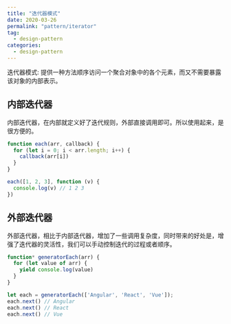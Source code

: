```yaml
---
title: "迭代器模式"
date: 2020-03-26
permalink: "pattern/iterator"
tag:
  - design-pattern
categories:
  - design-pattern
---
```


迭代器模式: 提供一种方法顺序访问一个聚合对象中的各个元素，而又不需要暴露该对象的内部表示。

## 内部迭代器

内部迭代器，在内部就定义好了迭代规则，外部直接调用即可。所以使用起来，是很方便的。

```js
function each(arr, callback) {
  for (let i = 0; i < arr.length; i++) {
    callback(arr[i])
  }
}

each([1, 2, 3], function (v) {
  console.log(v) // 1 2 3
})
```

## 外部迭代器

外部迭代器，相比于内部迭代器，增加了一些调用复杂度，同时带来的好处是，增强了迭代器的灵活性，我们可以手动控制迭代的过程或者顺序。

```js
function* generatorEach(arr) {
  for (let value of arr) {
    yield console.log(value)
  }
}

let each = generatorEach(['Angular', 'React', 'Vue']);
each.next() // Angular
each.next() // React
each.next() // Vue
```
